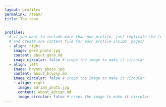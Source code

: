 ```yaml
---
layout: profiles
permalink: /team/
title: The team


profiles:
  # if you want to include more than one profile, just replicate the following block
  # and create one content file for each profile inside _pages/
  - align: right
    image: germ_photo.jpg
    content: about_germ.md
    image_circular: false # crops the image to make it circular
  - align: left
    image: bryony_photo.jpg
    content: about_bryony.md
    image_circular: false # crops the image to make it circular
    - align: right
      image: adrian_photo.jpg
      content: about_adrian.md
      image_circular: false # crops the image to make it circular
---
```

